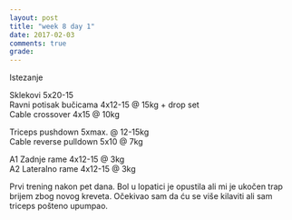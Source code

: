 ```yaml
---
layout: post
title: "week 8 day 1"
date: 2017-02-03
comments: true
grade:
---
```


Istezanje

Sklekovi 5x20-15    
Ravni potisak bučicama 4x12-15 @ 15kg + drop set   
Cable crossover 4x15 @ 10kg  

Triceps pushdown 5xmax. @ 12-15kg   
Cable reverse pulldown 5x10 @ 7kg  

A1 Zadnje rame 4x12-15 @ 3kg  
A2 Lateralno rame 4x12-15 @ 3kg  

Prvi trening nakon pet dana. Bol u lopatici je opustila ali mi je ukočen trap brijem zbog novog kreveta. Očekivao sam da ću se više kilaviti ali sam triceps pošteno upumpao.
